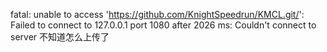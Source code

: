 fatal: unable to access 'https://github.com/KnightSpeedrun/KMCL.git/': Failed to connect to 127.0.0.1 port 1080 after 2026 ms: Couldn't connect to server
不知道怎么上传了
